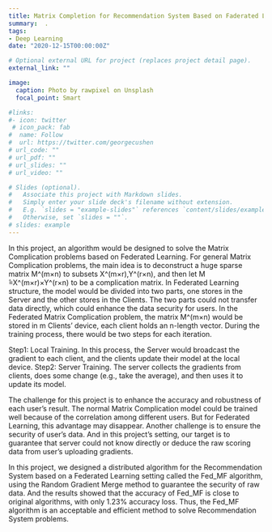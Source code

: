```yaml
---
title: Matrix Completion for Recommendation System Based on Faderated Learning
summary:  .
tags:
- Deep Learning
date: "2020-12-15T00:00:00Z"

# Optional external URL for project (replaces project detail page).
external_link: ""

image:
  caption: Photo by rawpixel on Unsplash
  focal_point: Smart

#links:
#- icon: twitter
 # icon_pack: fab
#  name: Follow
#  url: https://twitter.com/georgecushen
# url_code: ""
# url_pdf: ""
# url_slides: ""
# url_video: ""

# Slides (optional).
#   Associate this project with Markdown slides.
#   Simply enter your slide deck's filename without extension.
#   E.g. `slides = "example-slides"` references `content/slides/example-slides.md`.
#   Otherwise, set `slides = ""`.
# slides: example
---
```


In this project, an algorithm would be designed to solve the Matrix Complication problems based on Federated Learning. For general Matrix Complication problems, the main idea is to deconstruct a huge sparse matrix M^(m×n) to subsets X^(m×r),Y^(r×n), and then let  M ̂=X^(m×r)×Y^(r×n) to be a complication matrix. In Federated Learning structure, the model would be divided into two parts, one stores in the Server and the other stores in the Clients. The two parts could not transfer data directly, which could enhance the data security for users. In the Federated Matrix Complication problem, the matrix M^(m×n) would be stored in m Clients’ device, each client holds an n-length vector. During the training process, there would be two steps for each iteration. 

Step1: Local Training. In this process, the Server would broadcast the gradient to each client, and the clients update their model at the local device.
Step2: Server Training. The server collects the gradients from clients, does some change (e.g., take the average), and then uses it to update its model.

The challenge for this project is to enhance the accuracy and robustness of each user’s result. The normal Matrix Complication model could be trained well because of the correlation among different users. But for Federated Learning, this advantage may disappear. Another challenge is to ensure the security of user’s data. And in this project’s setting, our target is to guarantee that server could not know directly or deduce the raw scoring data from user’s uploading gradients.

In this project, we designed a distributed algorithm for the Recommendation System based on a Federated Learning setting called the Fed_MF algorithm, using the Random Gradient Merge method to guarantee the security of raw data. And the results showed that the accuracy of Fed_MF is close to original algorithms, with only 1.23% accuracy loss. Thus, the Fed_MF algorithm is an acceptable and efficient method to solve Recommendation System problems.

